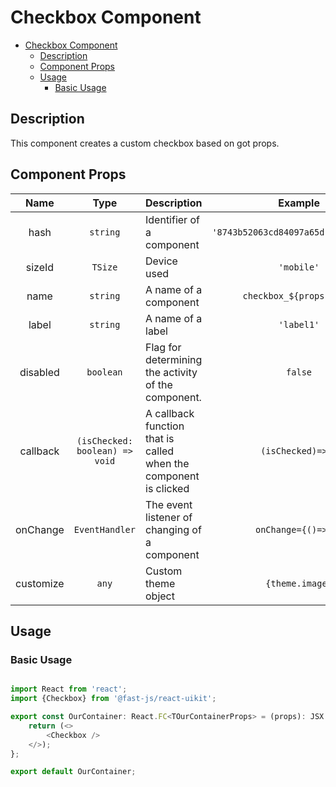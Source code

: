 # Checkbox Component

- [Checkbox Component](#checkbox-component)
  - [Description](#description)
  - [Component Props](#component-props)
  - [Usage](#usage)
    - [Basic Usage](#basic-usage)

## Description

This component creates a custom checkbox based on got props.

## Component Props

| **Name**  |            **Type**            | **Description**                                                  |             **Example**              |
| :-------: | :----------------------------: | ---------------------------------------------------------------- | :----------------------------------: |
|   hash    |            `string`            | Identifier of a component                                        | `'8743b52063cd84097a65d1633f5c74f5'` |
|  sizeId   |            `TSize`             | Device used                                                      |              `'mobile'`              |
|   name    |            `string`            | A name of a component                                            |       `checkbox_${props.hash}`       |
|   label   |            `string`            | A name of a label                                                |              `'label1'`              |
| disabled  |           `boolean`            | Flag for determining the activity of the component.              |               `false`                |
| callback  | `(isChecked: boolean) => void` | A callback function that is called when the component is clicked |          `(isChecked)=>{}`           |
| onChange  |         `EventHandler`         | The event listener of changing of a component                    |         `onChange={()=>{}}`          |
| customize |             `any`              | Custom theme object                                              |           `{theme.image}`            |

## Usage

### Basic Usage

```typescript

import React from 'react';
import {Checkbox} from '@fast-js/react-uikit';

export const OurContainer: React.FC<TOurContainerProps> = (props): JSX.Element => {
    return (<>
        <Checkbox />
    </>);
};

export default OurContainer;

```
